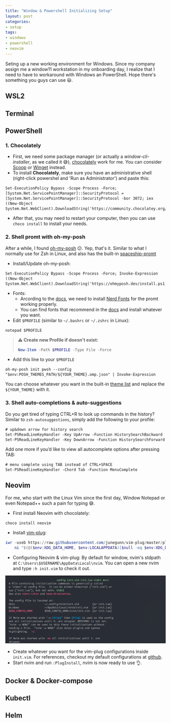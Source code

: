 ```yaml
---
title: "Window & Powershell Initializing Setup"
layout: post
categories: 
- setup
tags:
- windows
- powershell
- neovim
---
```


Seting up a new working environment for Windows.
Since my company assign me a window11 workstation in my onboarding day, I realize that I need to have to workaround with Windows an PowerShell. Hope there's something you guys can use 😃.

## WSL2


## Terminal


## PowerShell
### 1. Chocolately
- First, we need some package manager (or actually a *window-cli-installer*, as we called it 😅), [chocolately](https://chocolatey.org/install) work for me. You can consider [Scoop](https://scoop.sh/) or [Winget]() instead.
- To install **Chocolately**, make sure you have an administrative shell (right-click powershel and 'Run as Administrator') and paste this:
```
Set-ExecutionPolicy Bypass -Scope Process -Force; [System.Net.ServicePointManager]::SecurityProtocol = [System.Net.ServicePointManager]::SecurityProtocol -bor 3072; iex ((New-Object System.Net.WebClient).DownloadString('https://community.chocolatey.org/install.ps1'))
```
- After that, you may need to restart your computer, then you can use `choco install` to install your needs.

### 2. Shell promt with oh-my-posh
After a while, I found [oh-my-posh](https://ohmyposh.dev/docs/) 😕. Yep, that's it.
Similar to what I normally use for Zsh in Linux, and also has the built-in [spaceship-promt](https://spaceship-prompt.sh/)
- Install/Update oh-my-posh:
```
Set-ExecutionPolicy Bypass -Scope Process -Force; Invoke-Expression ((New-Object System.Net.WebClient).DownloadString('https://ohmyposh.dev/install.ps1'))
```
- Fonts: 
	- Arcording to the [docs](https://ohmyposh.dev/docs/installation/fonts), we need to install [Nerd Fonts](https://www.nerdfonts.com/) for the promt working properly.
	- You can find fonts that recommend in the [docs](https://ohmyposh.dev/docs/installation/fonts) and install whatever you want.
- Edit `$PROFILE` (similar to `~/.bashrc` or `~/.zshrc` in Linux):
```
notepad $PROFILE
```
> **⚠ Create new Profile if doesn't exist:**
> ```Powershell
> New-Item -Path $PROFILE -Type File -Force
> ```
- Add this line to your `$PROFILE`
```
oh-my-posh init pwsh --config "$env:POSH_THEMES_PATH/${YOUR_THEME}.omp.json" | Invoke-Expression
```
You can choose whatever you want in the built-in [theme list](https://ohmyposh.dev/docs/themes) and replace the `${YOUR_THEME}` with it.

### 3. Shell auto-completions & auto-suggestions
Do you get tired of typing CTRL+R to look up commands in the history? Similar to `zsh-autosuggestions`, simply add the following to your profile:
```
# up&down arrow for history search 
Set-PSReadLineKeyHandler -Key UpArrow -Function HistorySearchBackward 
Set-PSReadLineKeyHandler -Key DownArrow -Function HistorySearchForward
```
Add one more if you’d like to view all autocomplete options after pressing TAB:
```
# menu complete using TAB instead of CTRL+SPACE
Set-PSReadlineKeyHandler -Chord Tab -Function MenuComplete
```

## Neovim
For me, who start with the Linux Vim since the first day, Window Notepad or even Notepad++ such a pain for typing 😅.
- First install Neovim with chocolately:
```
choco install neovim
```
- Install [vim-plug](https://github.com/junegunn/vim-plug):
```PowerShell
iwr -useb https://raw.githubusercontent.com/junegunn/vim-plug/master/plug.vim |`
    ni "$(@($env:XDG_DATA_HOME, $env:LOCALAPPDATA)[$null -eq $env:XDG_DATA_HOME])/nvim-data/site/autoload/plug.vim" -Force
```
- Configuring Neovim & vim-plug:
By default for window, nvim's stdpath at `C:\Users\$USERNAME\AppData\Local\nvim`. You can open a new nvim and type `:h init.vim` to check it out.

![vim-init.png](content/images/2022/10/vim-init.png)
- Create whatever you want for the vim-plug configurations inside `init.vim`. For references, checkout my default configurations at [github](https://github.com/d-clz/nvim.git).
- Start nvim and run `:PlugInstall`, nvim is now ready to use 👌.
## Docker & Docker-compose

## Kubectl

## Helm
